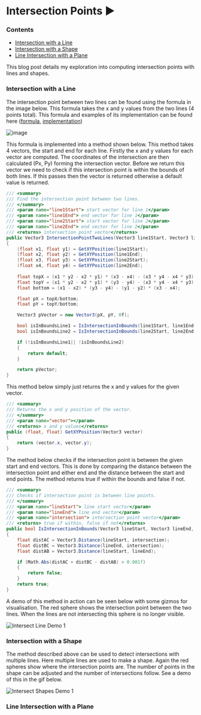 # Intersection Points ▶️

### Contents
 - [Intersection with a Line](#intersection-with-a-line)
 - [Intersection with a Shape](#intersection-with-a-shape)
 - [Line Intersection with a Plane](#line-intersection-with-a-plane)

This blog post details my exploration into computing intersection points with lines and shapes.

### Intersection with a Line

The intersection point between two lines can be found using the formula in the image below. This formula takes the x and y values from the two lines (4 points total). This formula and examples of its implementation can be found here ([formula](https://dirask.com/posts/JavaScript-calculate-intersection-point-of-two-lines-for-given-4-points-VjvnAj), [implementation](https://www.habrador.com/tutorials/math/5-line-line-intersection/))

![image](https://github.com/markom9822/markom9822.github.io/assets/96113848/d756c9b0-a75b-40e4-ac7b-8bd81ae94c3c)

This formula is implemented into a method shown below. This method takes 4 vectors, the start and end for each line. Firstly the x and y values for each vector are computed. The coordinates of the intersection are then calculated (Px, Py) forming the intersection vector. Before we return this vector we need to check if this intersection point is within the bounds of both lines. If this passes then the vector is returned otherwise a default value is returned.

```cs
/// <summary>
/// Find the intersection point between two lines.
/// </summary>
/// <param name="line1Start"> start vector for line 1</param>
/// <param name="line1End"> end vector for line 1</param>
/// <param name="line2Start"> start vector for line 2</param>
/// <param name="line2End"> end vector for line 2</param>
/// <returns> intersection point vector</returns>
public Vector3 IntersectionPointTwoLines(Vector3 line1Start, Vector3 line1End, Vector3 line2Start, Vector3 line2End)
{
    (float x1, float y1) = GetXYPosition(line1Start);
    (float x2, float y2) = GetXYPosition(line1End);
    (float x3, float y3) = GetXYPosition(line2Start);
    (float x4, float y4) = GetXYPosition(line2End);
        
    float topX = (x1 * y2 - x2 * y1) * (x3 - x4) - (x3 * y4 - x4 * y3) * (x1 - x2);
    float topY = (x1 * y2 - x2 * y1) * (y3 - y4) - (x3 * y4 - x4 * y3) * (y1 - y2);
    float bottom = (x1 - x2) * (y3 - y4) - (y1 - y2) * (x3 - x4);

    float pX = topX/bottom;
    float pY = topY/bottom;

    Vector3 pVector = new Vector3(pX, pY, 0f);

    bool isInBoundsLine1 = IsIntersectionInBounds(line1Start, line1End, pVector);
    bool isInBoundsLine2 = IsIntersectionInBounds(line2Start, line2End, pVector);

    if (!isInBoundsLine1|| !isInBoundsLine2)
    {
        return default;
    }

    return pVector;
}
```

This method below simply just returns the x and y values for the given vector.

```cs
/// <summary>
/// Returns the x and y position of the vector.
/// </summary>
/// <param name="vector"></param>
/// <returns> x and y values</returns>
public (float, float) GetXYPosition(Vector3 vector)
{
    return (vector.x, vector.y);
}
```

The method below checks if the intersection point is between the given start and end vectors. This is done by comparing the distance between the intersection point and either end and the distance between the start and end points. The method returns true if within the bounds and false if not.

```cs
/// <summary>
/// Checks if intersection point is between line points.
/// </summary>
/// <param name="lineStart"> line start vector</param>
/// <param name="lineEnd"> line end vector</param>
/// <param name="intersection"> intersection point vector</param>
/// <returns> true if within, false if not</returns>
public bool IsIntersectionInBounds(Vector3 lineStart, Vector3 lineEnd, Vector3 intersection)
{
    float distAC = Vector3.Distance(lineStart, intersection);
    float distBC = Vector3.Distance(lineEnd, intersection);
    float distAB = Vector3.Distance(lineStart, lineEnd);

    if (Math.Abs(distAC + distBC - distAB) > 0.001f)
    {
        return false;
    }
    return true;
}
```

A demo of this method in action can be seen below with some gizmos for visualisation. The red sphere shows the intersection point between the two lines. When the lines are not intersecting this sphere is no longer visible.

![Intersect Line Demo 1](https://github.com/markom9822/markom9822.github.io/assets/96113848/1369a8d7-2bde-4bc7-86d8-7da73acf3712)

### Intersection with a Shape

The method described above can be used to detect intersections with multiple lines. Here multiple lines are used to make a shape. Again the red spheres show where the intersection points are. The number of points in the shape can be adjusted and the number of intersections follow. See a demo of this in the gif below.

![Intersect Shapes Demo 1](https://github.com/markom9822/markom9822.github.io/assets/96113848/f0c7332a-2ca1-4f94-a42b-2a809fe5f213)

### Line Intersection with a Plane



